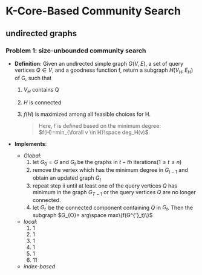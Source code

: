 # K-Core-Based Community Search


## undirected graphs

### Problem 1: size-unbounded community search

- **Definition**: Given an undirected simple graph $G(V,E)$, a set of query vertices $Q \in V$, and a goodness function f, return a subgraph $H(V_H,E_H)$ of G, such that

	1. $V_H$ contains Q

	2. $H$ is connected 

	3. $f(H)$ is maximized among all feasible choices for H.

		> Here, f is defined based on the minimum degree: $f(H)=min_{\forall v \in H}\space deg_H(v)$

- **Implements**:

	- *Global*:
		1.  let $G_0 = G$ and $G_t$ be the graphs in $t-th$ iterations($1\leq t \leq n$)
		2. remove the vertex which has the minimum degree in $G_{t-1}$ and obtain an updated graph $G_t$
		3. repeat step ii until at least one of the query vertices $Q$ has minimum in the graph $G_{T-1}$ or the query vertices $Q$ are no longer connected.
		4. let $G_{t}^{'}$ be the connected component containing $Q$ in $G_t$. Then the subgraph $G_{O}= arg\space max\{f(G^{'}_t)\}$
	- *local*:
		1. 1
		2. 1
		3. 1
		4. 1
		5. 1
		6. 11
	- *index-based*
	
	
	
	
	
	 
